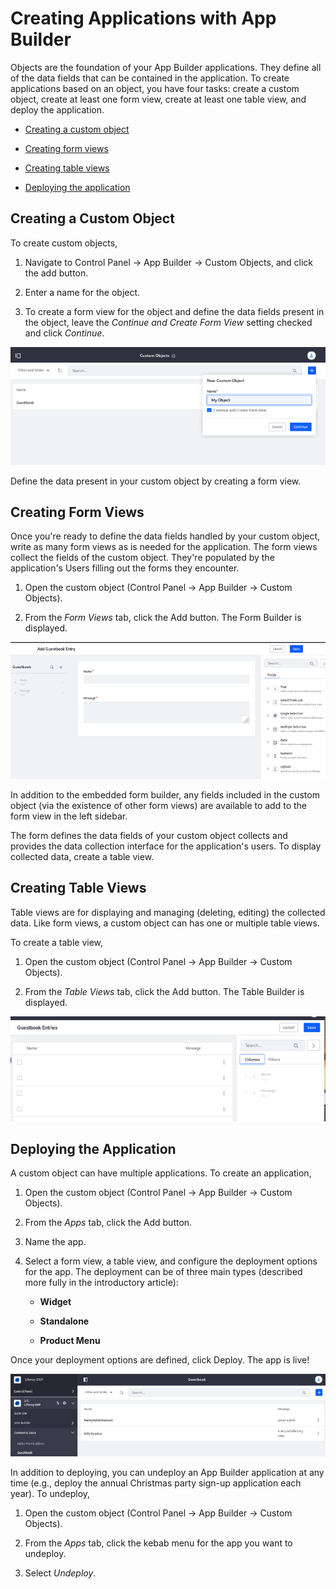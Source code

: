 # Creating Applications with App Builder

Objects are the foundation of your App Builder applications. They define all of the data fields that can be contained in the application. To create applications based on an object, you have four tasks: create a custom object, create at least one form view, create at least one table view, and deploy the application.

- [Creating a custom object](#creating-a-custom-object)

- [Creating form views](#creating-form-views)

- [Creating table views](#creating-table-views)

- [Deploying the application](#deploying-the-application)

## Creating a Custom Object

To create custom objects, 

1.  Navigate to Control Panel &rarr; App Builder &rarr; Custom Objects, and click the add button.

1.  Enter a name for the object.

1.  To create a form view for the object and define the data fields present in the object, leave the _Continue and Create Form View_ setting checked and click _Continue_.

![Creating a custom object is the first step to writing an App Builder application.](./creating-applications-with-app-builder/images/01.png)

Define the data present in your custom object by creating a form view.

## Creating Form Views

Once you're ready to define the data fields handled by your custom object, write as many form views as is needed for the application. The form views collect the fields of the custom object. They're populated by the application's Users filling out the forms they encounter.

1.  Open the custom object (Control Panel &rarr; App Builder &rarr; Custom Objects).

1.  From the _Form Views_ tab, click the Add button. The Form Builder is displayed.

![Use the form builder embedded inside the App Builder to create form views.](./creating-applications-with-app-builder/images/02.png)

In addition to the embedded form builder, any fields included in the custom object (via the existence of other form views) are available to add to the form view in the left sidebar.

The form defines the data fields of your custom object collects and provides the data collection interface for the application's users. To display collected data, create a table view.

## Creating Table Views

Table views are for displaying and managing (deleting, editing) the collected data. Like form views, a custom object can has one or multiple table views.

To create a table view, 

1.  Open the custom object (Control Panel &rarr; App Builder &rarr; Custom Objects).

1.  From the _Table Views_ tab, click the Add button. The Table Builder is displayed.

![Use the table builder embedded inside the App Builder to create table views.](./creating-applications-with-app-builder/images/03.png)

## Deploying the Application

A custom object can have multiple applications. To create an application, 

1.  Open the custom object (Control Panel &rarr; App Builder &rarr; Custom Objects).

1.  From the _Apps_ tab, click the Add button.

1.  Name the app.

1.  Select a form view, a table view, and configure the deployment options for the app. The deployment can be of three main types (described more fully in the introductory article):

    - **Widget**

    - **Standalone**

    - **Product Menu**

Once your deployment options are defined, click Deploy. The app is live!

![Here's a simple application deployed to the Site Menu (one of the Product Menu deployment options).](./creating-applications-with-app-builder/images/04.png)

In addition to deploying, you can undeploy an App Builder application at any time (e.g., deploy the annual Christmas party sign-up application each year). To undeploy,

1.  Open the custom object (Control Panel &rarr; App Builder &rarr; Custom Objects).

1.  From the _Apps_ tab, click the kebab menu for the app you want to undeploy.

1.  Select _Undeploy_.

